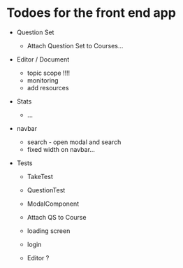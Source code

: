 # Todoes for the front end app

- Question Set
  - Attach Question Set to Courses...

- Editor / Document
  - topic scope !!!!
  - monitoring
  - add resources

- Stats
  - ...

- navbar
  - search - open modal and search
  - fixed width on navbar...


- Tests
  - TakeTest
  - QuestionTest
  - ModalComponent

  - Attach QS to Course
  - loading screen
  - login
  - Editor ?

